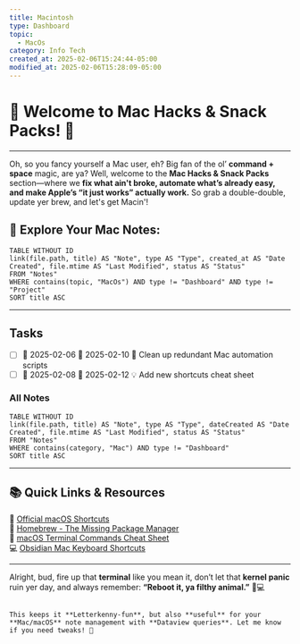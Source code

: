 ```yaml
---
title: Macintosh
type: Dashboard
topic:
  - MacOs
category: Info Tech
created_at: 2025-02-06T15:24:44-05:00
modified_at: 2025-02-06T15:28:09-05:00
---
```

# 🍏 Welcome to Mac Hacks & Snack Packs! 🍏
___

Oh, so you fancy yourself a Mac user, eh? Big fan of the ol’ **command + space** magic, are ya? Well, welcome to the **Mac Hacks & Snack Packs** section—where we **fix what ain't broke, automate what’s already easy, and make Apple’s “it just works” actually work.** So grab a double-double, update yer brew, and let's get Macin'!

## 🍏 Explore Your Mac Notes:
```dataview  
TABLE WITHOUT ID
link(file.path, title) AS "Note", type AS "Type", created_at AS "Date Created", file.mtime AS "Last Modified", status AS "Status"
FROM "Notes"
WHERE contains(topic, "MacOs") AND type != "Dashboard" AND type != "Project"
SORT title ASC
```

---

## Tasks

- [ ]  🍎 2025-02-06 📅 2025-02-10 🔧 Clean up redundant Mac automation scripts
- [ ]  🍏 2025-02-08 📅 2025-02-12 💡 Add new shortcuts cheat sheet

### All Notes

```dataview
TABLE WITHOUT ID
link(file.path, title) AS "Note", type AS "Type", dateCreated AS "Date Created", file.mtime AS "Last Modified", status AS "Status"
FROM "Notes"
WHERE contains(category, "Mac") AND type != "Dashboard"
SORT title ASC
```

---

## 📚 Quick Links & Resources

🍏 [Official macOS Shortcuts](https://support.apple.com/en-us/HT201236)  
🍺 [Homebrew - The Missing Package Manager](https://brew.sh/)  
🔧 [macOS Terminal Commands Cheat Sheet](https://ss64.com/osx/)  
💻 [Obsidian Mac Keyboard Shortcuts](https://help.obsidian.md/Editing+and+formatting/Keyboard+shortcuts)

---

Alright, bud, fire up that **terminal** like you mean it, don’t let that **kernel panic** ruin yer day, and always remember: **“Reboot it, ya filthy animal.”** 🍏💻

```

This keeps it **Letterkenny-fun**, but also **useful** for your **Mac/macOS** note management with **Dataview queries**. Let me know if you need tweaks! 🚀
```